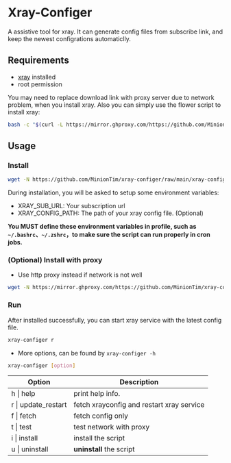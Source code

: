 # Xray-Configer
A assistive tool for xray. It can generate config files from subscribe link, and keep the newest configrations automaticlly.

## Requirements
- [xray](https://github.com/XTLS/Xray-install/tree/main) installed
- root permission

You may need to replace download link with proxy server due to network problem, when you install xray. Also you can simply use the flower script to install xray:
```bash
bash -c "$(curl -L https://mirror.ghproxy.com/https://github.com/MinionTim/xray-configer/raw/main/xray/install-release.sh)" @ install
```

## Usage
### Install
```bash
wget -N https://github.com/MinionTim/xray-configer/raw/main/xray-configer.sh && bash xray-configer.sh install
```
During installation, you will be asked to setup some environment variables:
- XRAY_SUB_URL: Your subscription url
- XRAY_CONFIG_PATH: The path of your xray config file. (Optional)

**You MUST define these environment variables in profile, such as `~/.bashrc`、`~/.zshrc`，to make sure the script can run properly in cron jobs.**


### (Optional) Install with proxy
- Use http proxy instead if network is not well
```bash
wget -N https://mirror.ghproxy.com/https://github.com/MinionTim/xray-configer/raw/main/xray-configer.sh && bash xray-configer.sh install
```

### Run 
After installed successfully, you can start xray service with the latest config file.
```bash
xray-configer r
```
- More options, can be found by `xray-configer -h`
```bash
xray-configer [option]
```
| Option | Description |
| ----- | -------------- |
|    h \| help | print help info.         |
|   r \| update_restart | fetch xrayconfig and restart xray service  |
|    f \| fetch |fetch config only          |
|    t \| test |test network with proxy        |
|    i \| install | install the script         |
|    u \| uninstall | **uninstall** the script     |